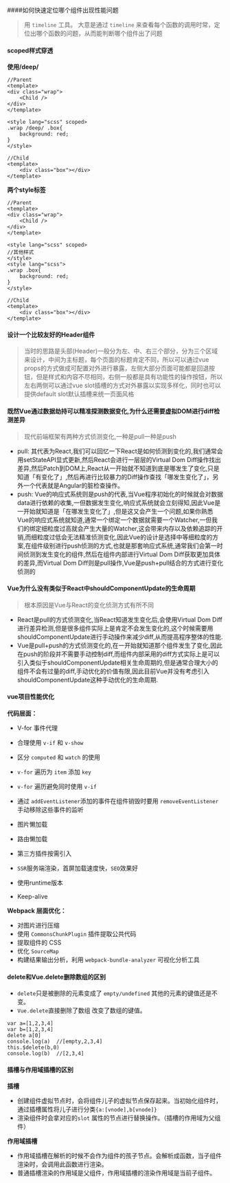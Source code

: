 ####如何快速定位哪个组件出现性能问题

> 用 `timeline` 工具。 大意是通过 `timeline` 来查看每个函数的调用时常，定位出哪个函数的问题，从而能判断哪个组件出了问题



#### scoped样式穿透

**使用/deep/**

```
//Parent
<template>
<div class="wrap">
    <Child />
</div>
</template>

<style lang="scss" scoped>
.wrap /deep/ .box{
    background: red;
}
</style>

//Child
<template>
    <div class="box"></div>
</template>
```

**两个style标签**

```
//Parent
<template>
<div class="wrap">
    <Child />
</div>
</template>

<style lang="scss" scoped>
//其他样式
</style>
<style lang="scss">
.wrap .box{
    background: red;
}
</style>

//Child
<template>
    <div class="box"></div>
</template>
```

#### 设计一个比较友好的Header组件

> 当时的思路是头部(Header)一般分为左、中、右三个部分，分为三个区域来设计，中间为主标题，每个页面的标题肯定不同，所以可以通过vue props的方式做成可配置对外进行暴露，左侧大部分页面可能都是回退按钮，但是样式和内容不尽相同，右侧一般都是具有功能性的操作按钮，所以左右两侧可以通过vue slot插槽的方式对外暴露以实现多样化，同时也可以提供default slot默认插槽来统一页面风格

#### 既然Vue通过数据劫持可以精准探测数据变化,为什么还需要虚拟DOM进行diff检测差异

> 现代前端框架有两种方式侦测变化,一种是pull一种是push

- pull: 其代表为React,我们可以回忆一下React是如何侦测到变化的,我们通常会用setStateAPI显式更新,然后React会进行一层层的Virtual Dom Diff操作找出差异,然后Patch到DOM上,React从一开始就不知道到底是哪发生了变化,只是知道「有变化了」,然后再进行比较暴力的Diff操作查找「哪发生变化了」，另外一个代表就是Angular的脏检查操作。
- push: Vue的响应式系统则是push的代表,当Vue程序初始化的时候就会对数据data进行依赖的收集,一但数据发生变化,响应式系统就会立刻得知,因此Vue是一开始就知道是「在哪发生变化了」,但是这又会产生一个问题,如果你熟悉Vue的响应式系统就知道,通常一个绑定一个数据就需要一个Watcher,一但我们的绑定细粒度过高就会产生大量的Watcher,这会带来内存以及依赖追踪的开销,而细粒度过低会无法精准侦测变化,因此Vue的设计是选择中等细粒度的方案,在组件级别进行push侦测的方式,也就是那套响应式系统,通常我们会第一时间侦测到发生变化的组件,然后在组件内部进行Virtual Dom Diff获取更加具体的差异,而Virtual Dom Diff则是pull操作,Vue是push+pull结合的方式进行变化侦测的

#### Vue为什么没有类似于React中shouldComponentUpdate的生命周期

> 根本原因是Vue与React的变化侦测方式有所不同

- React是pull的方式侦测变化,当React知道发生变化后,会使用Virtual Dom Diff进行差异检测,但是很多组件实际上是肯定不会发生变化的,这个时候需要用shouldComponentUpdate进行手动操作来减少diff,从而提高程序整体的性能.
- Vue是pull+push的方式侦测变化的,在一开始就知道那个组件发生了变化,因此在push的阶段并不需要手动控制diff,而组件内部采用的diff方式实际上是可以引入类似于shouldComponentUpdate相关生命周期的,但是通常合理大小的组件不会有过量的diff,手动优化的价值有限,因此目前Vue并没有考虑引入shouldComponentUpdate这种手动优化的生命周期.

#### vue项目性能优化

**代码层面：**

- V-for 事件代理

- 合理使用 `v-if` 和 `v-show`
- 区分 `computed` 和 `watch` 的使用
- `v-for` 遍历为 `item` 添加 `key`
- `v-for` 遍历避免同时使用 `v-if`
- 通过 `addEventListener`添加的事件在组件销毁时要用 `removeEventListener` 手动移除这些事件的监听
- 图片懒加载
- 路由懒加载
- 第三方插件按需引入
- `SSR`服务端渲染，首屏加载速度快，`SEO`效果好
- 使用runtime版本
- Keep-alive

**Webpack 层面优化：**

- 对图片进行压缩
- 使用 `CommonsChunkPlugin` 插件提取公共代码
- 提取组件的 CSS
- 优化 `SourceMap`
- 构建结果输出分析，利用 `webpack-bundle-analyzer` 可视化分析工具

#### delete和Vue.delete删除数组的区别

- `delete`只是被删除的元素变成了 `empty/undefined` 其他的元素的键值还是不变。
- `Vue.delete`直接删除了数组 改变了数组的键值。

```
var a=[1,2,3,4]
var b=[1,2,3,4]
delete a[0]
console.log(a)  //[empty,2,3,4]
this.$delete(b,0)
console.log(b)  //[2,3,4]
```

#### 插槽与作用域插槽的区别

**插槽**

- 创建组件虚拟节点时，会将组件儿子的虚拟节点保存起来。当初始化组件时，通过插槽属性将儿子进行分类`{a:[vnode],b[vnode]}`
- 渲染组件时会拿对应的`slot` 属性的节点进行替换操作。（插槽的作用域为父组件）

**作用域插槽**

- 作用域插槽在解析的时候不会作为组件的孩子节点。会解析成函数，当子组件渲染时，会调用此函数进行渲染。
- 普通插槽渲染的作用域是父组件，作用域插槽的渲染作用域是当前子组件。





